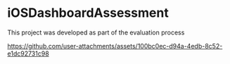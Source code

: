 # iOSDashboardAssessment

This project was developed as part of the evaluation process

https://github.com/user-attachments/assets/100bc0ec-d94a-4edb-8c52-e1dc92731c98

